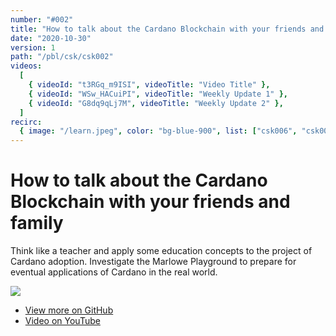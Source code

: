 ```yaml
---
number: "#002"
title: "How to talk about the Cardano Blockchain with your friends and family"
date: "2020-10-30"
version: 1
path: "/pbl/csk/csk002"
videos:
  [
    { videoId: "t3RGq_m9ISI", videoTitle: "Video Title" },
    { videoId: "WSw_HACuiPI", videoTitle: "Weekly Update 1" },
    { videoId: "G8dq9qLj7M", videoTitle: "Weekly Update 2" },
  ]
recirc:
  { image: "/learn.jpeg", color: "bg-blue-900", list: ["csk006", "csk002"] }
---
```


# How to talk about the Cardano Blockchain with your friends and family

Think like a teacher and apply some education concepts to the project of Cardano adoption. Investigate the Marlowe Playground to prepare for eventual applications of Cardano in the real world.

![](/csks/002cover.png)

- [View more on GitHub](https://github.com/workshop-maybe/csk-002)
- [Video on YouTube](https://youtu.be/Fw0oWA2jszg)
